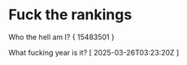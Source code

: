 # Fuck the rankings

Who the hell am I?
{ 15483501 }

What fucking year is it?
[ 2025-03-26T03:23:20Z ]
